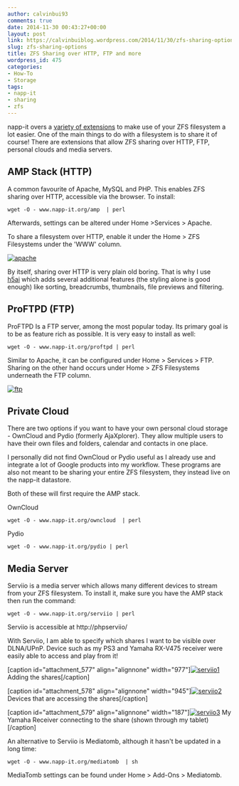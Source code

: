 ```yaml
---
author: calvinbui93
comments: true
date: 2014-11-30 00:43:27+00:00
layout: post
link: https://calvinbuiblog.wordpress.com/2014/11/30/zfs-sharing-options/
slug: zfs-sharing-options
title: ZFS Sharing over HTTP, FTP and more
wordpress_id: 475
categories:
- How-To
- Storage
tags:
- napp-it
- sharing
- zfs
---
```


napp-it overs a [variety of extensions](http://napp-it.org/extensions/index_en.html) to make use of your ZFS filesystem a lot easier. One of the main things to do with a filesystem is to share it of course! There are extensions that allow ZFS sharing over HTTP, FTP, personal clouds and media servers.

<!-- more -->


## AMP Stack (HTTP)


A common favourite of Apache, MySQL and PHP. This enables ZFS sharing over HTTP, accessible via the browser. To install:

    
    wget -O - www.napp-it.org/amp  | perl
    


Afterwards, settings can be altered under Home >Services > Apache.

To share a filesystem over HTTP, enable it under the Home > ZFS Filesystems under the 'WWW' column.

[![apache](http://calvinbuiblog.files.wordpress.com/2014/11/apache.png)](http://calvinbuiblog.files.wordpress.com/2014/11/apache.png)

By itself, sharing over HTTP is very plain old boring. That is why I use [h5ai](http://larsjung.de/h5ai/) which adds several additional features (the styling alone is good enough) like sorting, breadcrumbs, thumbnails, file previews and filtering.


## ProFTPD (FTP)


ProFTPD Is a FTP server, among the most popular today. Its primary goal is to be as feature rich as possible. It is very easy to install as well:

    
    wget -O - www.napp-it.org/proftpd | perl


Similar to Apache, it can be configured under Home > Services > FTP. Sharing on the other hand occurs under Home > ZFS Filesystems underneath the FTP column.

[![ftp](http://calvinbuiblog.files.wordpress.com/2014/11/ftp.png)](http://calvinbuiblog.files.wordpress.com/2014/11/ftp.png)


## Private Cloud


There are two options if you want to have your own personal cloud storage - OwnCloud and Pydio (formerly AjaXplorer). They allow multiple users to have their own files and folders, calendar and contacts in one place.

I personally did not find OwnCloud or Pydio useful as I already use and integrate a lot of Google products into my workflow. These programs are also not meant to be sharing your entire ZFS filesystem, they instead live on the napp-it datastore.

Both of these will first require the AMP stack.

OwnCloud

    
    wget -O - www.napp-it.org/owncloud  | perl


Pydio

    
    wget -O - www.napp-it.org/pydio | perl




## Media Server


Serviio is a media server which allows many different devices to stream from your ZFS filesystem. To install it, make sure you have the AMP stack then run the command:

    
    wget -O - www.napp-it.org/serviio | perl


Serviio is accessible at http://<nappit>phpserviio/

With Serviio, I am able to specify which shares I want to be visible over DLNA/UPnP. Device such as my PS3 and Yamaha RX-V475 receiver were easily able to access and play from it!

[caption id="attachment_577" align="alignnone" width="977"][![serviio1](http://calvinbuiblog.files.wordpress.com/2014/11/serviio1.png)](http://calvinbuiblog.files.wordpress.com/2014/11/serviio1.png) Adding the shares[/caption]

[caption id="attachment_578" align="alignnone" width="945"][![serviio2](http://calvinbuiblog.files.wordpress.com/2014/11/serviio2.png)](http://calvinbuiblog.files.wordpress.com/2014/11/serviio2.png) Devices that are accessing the shares[/caption]

[caption id="attachment_579" align="alignnone" width="187"][![serviio3](http://calvinbuiblog.files.wordpress.com/2014/11/serviio3.png)](http://calvinbuiblog.files.wordpress.com/2014/11/serviio3.png) My Yamaha Receiver connecting to the share (shown through my tablet)[/caption]

An alternative to Serviio is Mediatomb, although it hasn't be updated in a long time:

    
    wget -O - www.napp-it.org/mediatomb  | sh


MediaTomb settings can be found under Home > Add-Ons > Mediatomb.
